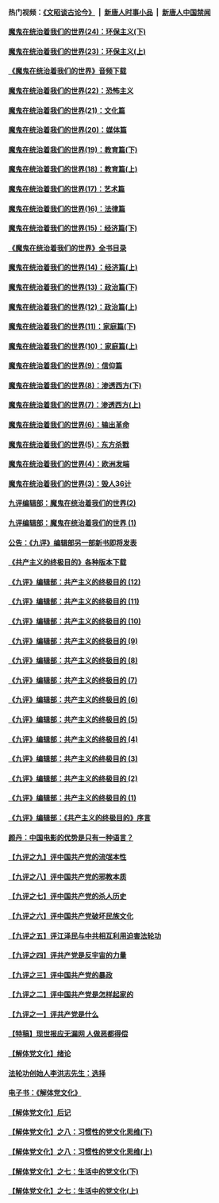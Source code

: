 #### 热门视频：[《文昭谈古论今》](https://github.com/gfw-breaker/wenzhao/blob/master/README.md?t=10152133) &nbsp;|&nbsp; [新唐人时事小品](https://github.com/gfw-breaker/ntdtv-comedy/blob/master/README.md?t=10152133) &nbsp;|&nbsp; [新唐人中国禁闻](https://github.com/gfw-breaker/ntdtv-news/blob/master/README.md?t=10152133)

#### [魔鬼在统治着我们的世界(24)：环保主义(下)](../pages/nsc422/n10695307.md?t=10152133) 

#### [魔鬼在统治着我们的世界(23)：环保主义(上)](../pages/nsc422/n10688613.md?t=10152133) 

#### [《魔鬼在统治着我们的世界》音频下载](../pages/nsc422/n10635553.md?t=10152133) 

#### [魔鬼在统治着我们的世界(22)：恐怖主义](../pages/nsc422/n10614727.md?t=10152133) 

#### [魔鬼在统治着我们的世界(21)：文化篇](../pages/nsc422/n10597706.md?t=10152133) 

#### [魔鬼在统治着我们的世界(20)：媒体篇](../pages/nsc422/n10586579.md?t=10152133) 

#### [魔鬼在统治着我们的世界(19)：教育篇(下)](../pages/nsc422/n10564808.md?t=10152133) 

#### [魔鬼在统治着我们的世界(18)：教育篇(上)](../pages/nsc422/n10526970.md?t=10152133) 

#### [魔鬼在统治着我们的世界(17)：艺术篇](../pages/nsc422/n10499093.md?t=10152133) 

#### [魔鬼在统治着我们的世界(16)：法律篇](../pages/nsc422/n10485969.md?t=10152133) 

#### [魔鬼在统治着我们的世界(15)：经济篇(下)](../pages/nsc422/n10469975.md?t=10152133) 

#### [《魔鬼在统治着我们的世界》全书目录](../pages/nsc422/n10464261.md?t=10152133) 

#### [魔鬼在统治着我们的世界(14)：经济篇(上)](../pages/nsc422/n10457370.md?t=10152133) 

#### [魔鬼在统治着我们的世界(13)：政治篇(下)](../pages/nsc422/n10448270.md?t=10152133) 

#### [魔鬼在统治着我们的世界(12)：政治篇(上)](../pages/nsc422/n10444576.md?t=10152133) 

#### [魔鬼在统治着我们的世界(11)：家庭篇(下)](../pages/nsc422/n10440961.md?t=10152133) 

#### [魔鬼在统治着我们的世界(10)：家庭篇(上)](../pages/nsc422/n10435448.md?t=10152133) 

#### [魔鬼在统治着我们的世界(9)：信仰篇](../pages/nsc422/n10432159.md?t=10152133) 

#### [魔鬼在统治着我们的世界(8)：渗透西方(下)](../pages/nsc422/n10429603.md?t=10152133) 

#### [魔鬼在统治着我们的世界(7)：渗透西方(上)](../pages/nsc422/n10426013.md?t=10152133) 

#### [魔鬼在统治着我们的世界(6)：输出革命](../pages/nsc422/n10421536.md?t=10152133) 

#### [魔鬼在统治着我们的世界(5)：东方杀戮](../pages/nsc422/n10417707.md?t=10152133) 

#### [魔鬼在统治着我们的世界(4)：欧洲发端](../pages/nsc422/n10414890.md?t=10152133) 

#### [魔鬼在统治着我们的世界(3)：毁人36计](../pages/nsc422/n10411583.md?t=10152133) 

#### [九评编辑部：魔鬼在统治着我们的世界(2)](../pages/nsc422/n10410036.md?t=10152133) 

#### [九评编辑部：魔鬼在统治着我们的世界 (1)](../pages/nsc422/n10406825.md?t=10152133) 

#### [公告：《九评》编辑部另一部新书即将发表](../pages/nsc422/n10405104.md?t=10152133) 

#### [《共产主义的终极目的》各种版本下载](../pages/nsc422/n10022138.md?t=10152133) 

#### [《九评》编辑部：共产主义的终极目的 (12)](../pages/nsc422/n9933272.md?t=10152133) 

#### [《九评》编辑部：共产主义的终极目的 (11)](../pages/nsc422/n9924973.md?t=10152133) 

#### [《九评》编辑部：共产主义的终极目的 (10)](../pages/nsc422/n9920883.md?t=10152133) 

#### [《九评》编辑部：共产主义的终极目的 (9)](../pages/nsc422/n9916363.md?t=10152133) 

#### [《九评》编辑部：共产主义的终极目的 (8)](../pages/nsc422/n9912488.md?t=10152133) 

#### [《九评》编辑部：共产主义的终极目的 (7)](../pages/nsc422/n9901176.md?t=10152133) 

#### [《九评》编辑部：共产主义的终极目的 (6)](../pages/nsc422/n9899359.md?t=10152133) 

#### [《九评》编辑部：共产主义的终极目的 (5)](../pages/nsc422/n9893174.md?t=10152133) 

#### [《九评》编辑部：共产主义的终极目的 (4)](../pages/nsc422/n9891246.md?t=10152133) 

#### [《九评》编辑部：共产主义的终极目的 (3)](../pages/nsc422/n9879879.md?t=10152133) 

#### [《九评》编辑部：共产主义的终极目的 (2)](../pages/nsc422/n9876205.md?t=10152133) 

#### [《九评》编辑部：共产主义的终极目的 (1)](../pages/nsc422/n9865857.md?t=10152133) 

#### [《九评》编辑部：《共产主义的终极目的》序言](../pages/nsc422/n9862666.md?t=10152133) 

#### [颜丹：中国电影的优势是只有一种语言？](../pages/nsc422/n9583062.md?t=10152133) 

#### [【九评之九】评中国共产党的流氓本性](../pages/nsc422/n737542.md?t=10152133) 

#### [【九评之八】评中国共产党的邪教本质](../pages/nsc422/n735942.md?t=10152133) 

#### [【九评之七】评中国共产党的杀人历史](../pages/nsc422/n733806.md?t=10152133) 

#### [【九评之六】评中国共产党破坏民族文化](../pages/nsc422/n731667.md?t=10152133) 

#### [【九评之五】评江泽民与中共相互利用迫害法轮功](../pages/nsc422/n730058.md?t=10152133) 

#### [【九评之四】评共产党是反宇宙的力量](../pages/nsc422/n727814.md?t=10152133) 

#### [【九评之三】评中国共产党的暴政](../pages/nsc422/n725597.md?t=10152133) 

#### [【九评之二】评中国共产党是怎样起家的](../pages/nsc422/n723946.md?t=10152133) 

#### [【九评之一】评共产党是什么](../pages/nsc422/n722529.md?t=10152133) 

#### [【特稿】现世报应无漏网 人做恶都得偿](../pages/nsc422/n4215167.md?t=10152133) 

#### [【解体党文化】绪论](../pages/nsc422/n1449356.md?t=10152133) 

#### [法轮功创始人李洪志先生：选择](../pages/nsc422/n3580738.md?t=10152133) 

#### [电子书：《解体党文化》](../pages/nsc422/n1573484.md?t=10152133) 

#### [【解体党文化】后记](../pages/nsc422/n1531999.md?t=10152133) 

#### [【解体党文化】之八：习惯性的党文化思维(下)](../pages/nsc422/n1526477.md?t=10152133) 

#### [【解体党文化】之八：习惯性的党文化思维(上)](../pages/nsc422/n1520631.md?t=10152133) 

#### [【解体党文化】之七：生活中的党文化(下)](../pages/nsc422/n1513446.md?t=10152133) 

#### [【解体党文化】之七：生活中的党文化(上)](../pages/nsc422/n1509358.md?t=10152133) 

